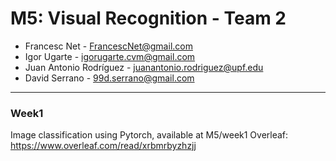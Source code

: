 # M5: Visual Recognition - Team 2
- Francesc Net - FrancescNet@gmail.com
- Igor Ugarte - igorugarte.cvm@gmail.com
- Juan Antonio Rodríguez - juanantonio.rodriguez@upf.edu
- David Serrano - 99d.serrano@gmail.com
---
### Week1
Image classification using Pytorch, available at M5/week1
Overleaf: https://www.overleaf.com/read/xrbmrbyzhzjj
